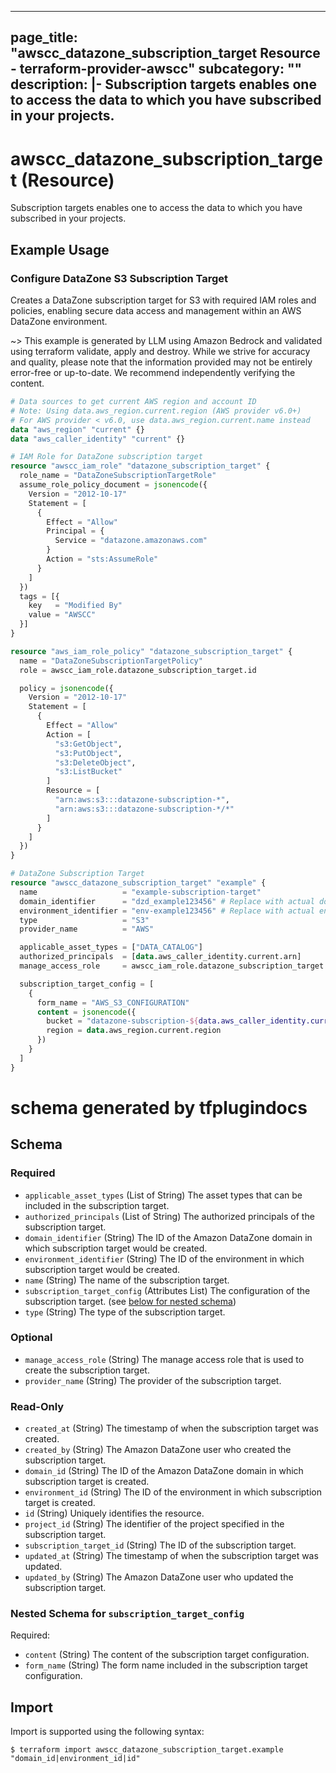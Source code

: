 
---
page_title: "awscc_datazone_subscription_target Resource - terraform-provider-awscc"
subcategory: ""
description: |-
  Subscription targets enables one to access the data to which you have subscribed in your projects.
---

# awscc_datazone_subscription_target (Resource)

Subscription targets enables one to access the data to which you have subscribed in your projects.

## Example Usage

### Configure DataZone S3 Subscription Target

Creates a DataZone subscription target for S3 with required IAM roles and policies, enabling secure data access and management within an AWS DataZone environment.

~> This example is generated by LLM using Amazon Bedrock and validated using terraform validate, apply and destroy. While we strive for accuracy and quality, please note that the information provided may not be entirely error-free or up-to-date. We recommend independently verifying the content.

```terraform
# Data sources to get current AWS region and account ID
# Note: Using data.aws_region.current.region (AWS provider v6.0+)
# For AWS provider < v6.0, use data.aws_region.current.name instead
data "aws_region" "current" {}
data "aws_caller_identity" "current" {}

# IAM Role for DataZone subscription target
resource "awscc_iam_role" "datazone_subscription_target" {
  role_name = "DataZoneSubscriptionTargetRole"
  assume_role_policy_document = jsonencode({
    Version = "2012-10-17"
    Statement = [
      {
        Effect = "Allow"
        Principal = {
          Service = "datazone.amazonaws.com"
        }
        Action = "sts:AssumeRole"
      }
    ]
  })
  tags = [{
    key   = "Modified By"
    value = "AWSCC"
  }]
}

resource "aws_iam_role_policy" "datazone_subscription_target" {
  name = "DataZoneSubscriptionTargetPolicy"
  role = awscc_iam_role.datazone_subscription_target.id

  policy = jsonencode({
    Version = "2012-10-17"
    Statement = [
      {
        Effect = "Allow"
        Action = [
          "s3:GetObject",
          "s3:PutObject",
          "s3:DeleteObject",
          "s3:ListBucket"
        ]
        Resource = [
          "arn:aws:s3:::datazone-subscription-*",
          "arn:aws:s3:::datazone-subscription-*/*"
        ]
      }
    ]
  })
}

# DataZone Subscription Target
resource "awscc_datazone_subscription_target" "example" {
  name                   = "example-subscription-target"
  domain_identifier      = "dzd_example123456" # Replace with actual domain ID
  environment_identifier = "env-example123456" # Replace with actual environment ID
  type                   = "S3"
  provider_name          = "AWS"

  applicable_asset_types = ["DATA_CATALOG"]
  authorized_principals  = [data.aws_caller_identity.current.arn]
  manage_access_role     = awscc_iam_role.datazone_subscription_target.arn

  subscription_target_config = [
    {
      form_name = "AWS_S3_CONFIGURATION"
      content = jsonencode({
        bucket = "datazone-subscription-${data.aws_caller_identity.current.account_id}"
        region = data.aws_region.current.region
      })
    }
  ]
}
```

# schema generated by tfplugindocs
## Schema

### Required

- `applicable_asset_types` (List of String) The asset types that can be included in the subscription target.
- `authorized_principals` (List of String) The authorized principals of the subscription target.
- `domain_identifier` (String) The ID of the Amazon DataZone domain in which subscription target would be created.
- `environment_identifier` (String) The ID of the environment in which subscription target would be created.
- `name` (String) The name of the subscription target.
- `subscription_target_config` (Attributes List) The configuration of the subscription target. (see [below for nested schema](#nestedatt--subscription_target_config))
- `type` (String) The type of the subscription target.

### Optional

- `manage_access_role` (String) The manage access role that is used to create the subscription target.
- `provider_name` (String) The provider of the subscription target.

### Read-Only

- `created_at` (String) The timestamp of when the subscription target was created.
- `created_by` (String) The Amazon DataZone user who created the subscription target.
- `domain_id` (String) The ID of the Amazon DataZone domain in which subscription target is created.
- `environment_id` (String) The ID of the environment in which subscription target is created.
- `id` (String) Uniquely identifies the resource.
- `project_id` (String) The identifier of the project specified in the subscription target.
- `subscription_target_id` (String) The ID of the subscription target.
- `updated_at` (String) The timestamp of when the subscription target was updated.
- `updated_by` (String) The Amazon DataZone user who updated the subscription target.

<a id="nestedatt--subscription_target_config"></a>
### Nested Schema for `subscription_target_config`

Required:

- `content` (String) The content of the subscription target configuration.
- `form_name` (String) The form name included in the subscription target configuration.

## Import

Import is supported using the following syntax:

```shell
$ terraform import awscc_datazone_subscription_target.example "domain_id|environment_id|id"
```
